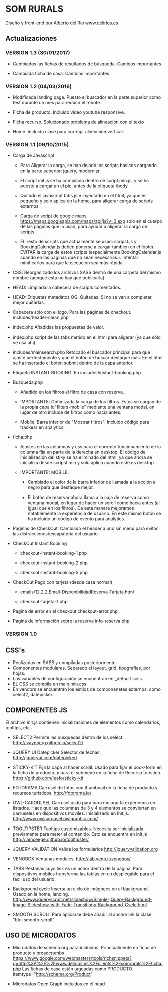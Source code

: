 # SOM RURALS  #

Diseño y front-end por Alberto del Río www.delirios.es

## Actualizaciones ##

### VERSION 1.3 (30/01/2017) ###

* Cambiados las fichas de resultados de búsqueda. Cambios importantes

* Cambiada ficha de casa. Cambios importantes.

### VERSION 1.2 (04/03/2016) ###

* Modificada landing page. Puesto el buscador en la parte superior como test durante un mes para reducir el rebote.

* Ficha de producto. Incluido video youtube responsive.

* Ficha recurso. Solucionado problema de alineación con el texto

* Home. Incluida clase para corregir alineación vertical.

### VERSION 1.1 (09/10/2015) ### 

* Carga de Javascript
	* Para Aligerar la carga, se han dejado los scripts básicos cargando en la parte superior: jquery, modernizr.
	
	* El script init.js se ha compilado dentro de script.min.js, y se ha puesto a cargar an el pie, antes de la etiqueta /body
	
	* Quitado el javascript tabs.js e inyectado en el html, ya que es pequeño y solo aplica en la home, para aligerar carga de scripts externos
	
	* Carga de script de google maps https://maps.googleapis.com/maps/api/js?v=3.exp solo en el cuerpo de las páginas que lo usan, para ayudar a aligerar la carga de scripts.
	
	* EL resto de scripts que actualmente se usan: scripst.js y BookingCalendar.js deben ponerse a cargar también en el footer. EVITAR la carga de estos scripts (especialmente BookingCalendar.js cuando en las páginas que no sean necesarias.). Intentar minificarlos para que la ejecución sea más rápida.
	
* CSS. Reorganizado los archivos SASS dentro de una carpeta del mismo nombre (aunque esta no hay que publicarla)
	
* HEAD: Limpiada la cabecera de scripts comentados.

* HEAD: Etiquetas metadatos OG. Quitadas. Si no se van a completar, mejor quitarlas.

* Cabecera solo con el logo. Para las páginas de checkout. includes/header-clean.php

* index.php Añadidas las propuestas de valor.

* index.php script de las tabs metido en el html para aligerar (ya que sólo se usa ahí).

* includes/mainsearch.php Retocado el buscador principal para que ajuste perfectamente y que el botón de buscar destaque más. En el html se ha insertado el botón submit dentro de la capa anterior.

* Etiqueta INSTANT BOOKING. En includes/instant-booking.php

* Busqueda.php 

	* Añadido en los filtros el filtro de casa con reserva.
	
	* IMPORTANTE: Optimizada la carga de los filtros. Estos se cargan de la propia capa id"filters-mobile" mediante una ventana modal, en lugar de otro include de filtros como hacía antes.
	
	* Mobile: Barra inferior de "Mostrar filtros". Incluido código para trackear en analytics.
	
* ficha.php

	* Ajustes en las columnas y css para el correcto funcionamiento de la columna fija en parte de la derecha en desktop. El código de inicialización del stiky se ha eliminado del html, ya que ahora se inicializa desde scripst.min y solo aplica cuando este es desktop
	* IMPORTANTE: MOBILE.
	
		* Cambiado el color de la barra inferior de llamada a la acción a negro para que destaque mejor.
		
		* El botón de reservar ahora llama a la caja de reserva como ventana modal, en lugar de hacer un scroll como hacía antes (al igual que en los filtros). De esta manera mejoramos notablemente la experiencia de usuario. En este mismo botón se ha incluido un código de evento para analytics.
		
		
* Paginas de CheckOut. Cambiado el header a uno sin menú para evitar las distracciones/escapatoria del usuario
		
* CheckOut Instant Booking

	* checkout-instant-booking-1.php
	
	* checkout-instant-booking-2.php
	
	* checkout-instant-booking-3.php

* CheckOut Pago con tarjeta (desde casa normal)

	* emails/12.2.2.Email-DisponibilidadReserva-Tarjeta.html

	* checkout-tarjeta-1.php

* Pagina de error en el checkout checkout-error.php

* Pagina de información sobre la reserva info-reserva.php
	

### VERSION 1.0 ###

## CSS's ##

* Realizadas en SASS y compiladas posteriormente.
* Componentes modulares. Separado el layout, grid, tipografias, por hojas.
* Las variables de configuración se encuentran en _default.scss
* EL CSS se compila en main.min.css
* En vendors se encuentran los estilos de componenetes externos, como select2, datepicker..

## COMPONENTES JS ##

El archivo init.js contienen inicializaciones de elementos como calendarios, tooltips, etc..

* SELECT2
	Permite las busquedas dentro de los select.
	http://ivaynberg.github.io/select2/
	

* JQUERY UI Datepicker
	Selector de fechas.
	http://jqueryui.com/datepicker/
	
* STICKY-KIT
	Fija la capa al hacer scroll. Usado para fijar el book-form en la ficha de producto, y para el submenú en la ficha de Recurso turístico.
	https://github.com/leafo/sticky-kit

* FOTORAMA
	Carrusel de fotos con thumbnail en la ficha de producto y recursos turísticos.
	http://fotorama.io/
	
* OWL-CAROULSEL
	Carrusel usdo para para mejorar la experiencia en listados. Hace que las columnas de 3 y 4 elementos se conviertan en carruseles en dispositivos moviles. Inicializado en Init.js.
	http://www.owlcarousel.owlgraphic.com/
	
* TOOLTIPSTER
	Tooltips customizables. Necesita ser inicializada previamente para meter el contenido. Esto se encuentra en init.js
	http://iamceege.github.io/tooltipster/

* JQUERY VALIDATION
	Valida los formularios
	http://jqueryvalidation.org
	
* VENOBOX
	Ventanas modales.
	http://lab.veno.it/venobox/

* TABS
	Pestañas cuyo link es un achor dentro de la página. Para dispositivos móbiles transforma las tablas en un desplegable para el facil uso del usuario.
	
* Background cycle
	Inserta un ciclo de imágnees en el background. Usado en la home, landing.
	http://www.jqueryscript.net/slideshow/Simple-jQuery-Background-Image-Slideshow-with-Fade-Transitions-Background-Cycle.html

* SMOOTH SCROLL
	Para aplicarse debe añadir al anchorlink la clase "btn-smooth-scroll".

## USO DE MICRODATOS ##

* Microdatos de schema.org para incluidos. Principalmente en ficha de producto y breadcrumbs
	https://www.google.com/webmasters/tools/richsnippets?q=http%3A%2F%2Fwww.delirios.es%2Fclients%2Fsomrurals%2Fficha.php
	Las fichas de casa están tageadas como PRODUCTO itemtype="http://schema.org/Product"
	
* Microdatos Open Graph incluidos en el head
